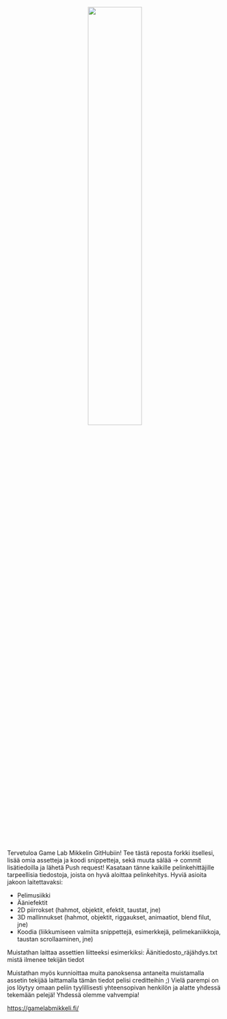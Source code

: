 <p align="center">
  <img width=50% height=50% src="https://scontent-hel2-1.cdninstagram.com/v/t51.2885-19/s320x320/46679564_577455469335232_6977742098309054464_n.jpg?_nc_ht=scontent-hel2-1.cdninstagram.com&_nc_ohc=Wiyd68kvkqYAX9vPlIc&oh=d12a4715962363db03b175046bb9884f&oe=5EBC2673">

Tervetuloa Game Lab Mikkelin GitHubiin!
Tee tästä reposta forkki itsellesi, lisää omia assetteja ja koodi snippetteja, sekä muuta sälää -> commit lisätiedoilla ja lähetä Push request!
Kasataan tänne kaikille pelinkehittäjille tarpeellisia tiedostoja, joista on hyvä aloittaa pelinkehitys.
Hyviä asioita jakoon laitettavaksi:
- Pelimusiikki
- Ääniefektit
- 2D piirrokset (hahmot, objektit, efektit, taustat, jne)
- 3D mallinnukset (hahmot, objektit, riggaukset, animaatiot, blend filut, jne)
- Koodia (liikkumiseen valmiita snippettejä, esimerkkejä, pelimekaniikkoja, taustan scrollaaminen, jne)

Muistathan laittaa assettien liitteeksi esimerkiksi: Äänitiedosto_räjähdys.txt mistä ilmenee tekijän tiedot

Muistathan myös kunnioittaa muita panoksensa antaneita muistamalla assetin tekijää laittamalla tämän tiedot pelisi creditteihin ;) Vielä parempi on jos löytyy omaan peliin tyylillisesti yhteensopivan henkilön ja alatte yhdessä tekemään pelejä!
Yhdessä olemme vahvempia!

https://gamelabmikkeli.fi/

</p>
